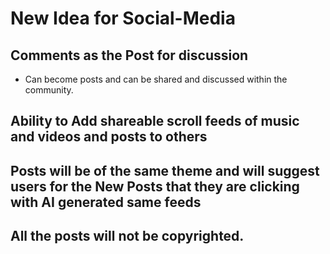 # New Idea for Social-Media

## Comments as the Post for discussion
- Can become posts and can be shared and discussed within the community.

## Ability to Add shareable scroll feeds of music and videos and posts to others

## Posts will be of the same theme and will suggest users for the New Posts that they are clicking with AI generated same feeds

## All the posts will not be copyrighted.
